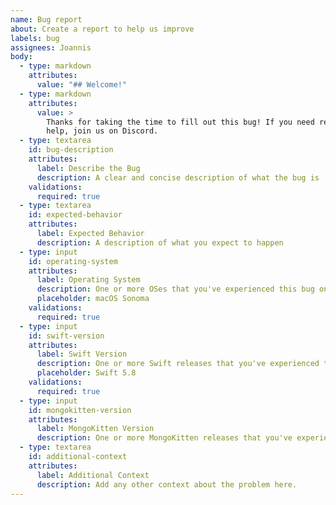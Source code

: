 ```yaml
---
name: Bug report
about: Create a report to help us improve
labels: bug
assignees: Joannis
body:
  - type: markdown
    attributes:
      value: "## Welcome!"
  - type: markdown
    attributes:
      value: >
        Thanks for taking the time to fill out this bug! If you need real-time
        help, join us on Discord.
  - type: textarea
    id: bug-description
    attributes:
      label: Describe the Bug
      description: A clear and concise description of what the bug is
    validations:
      required: true
  - type: textarea
    id: expected-behavior
    attributes:
      label: Expected Behavior
      description: A description of what you expect to happen
  - type: input
    id: operating-system
    attributes:
      label: Operating System
      description: One or more OSes that you've experienced this bug on.
      placeholder: macOS Sonoma
    validations:
      required: true
  - type: input
    id: swift-version
    attributes:
      label: Swift Version
      description: One or more Swift releases that you've experienced this bug on.
      placeholder: Swift 5.8
    validations:
      required: true
  - type: input
    id: mongokitten-version
    attributes:
      label: MongoKitten Version
      description: One or more MongoKitten releases that you've experienced this bug on.
  - type: textarea
    id: additional-context
    attributes:
      label: Additional Context
      description: Add any other context about the problem here.
---
```


